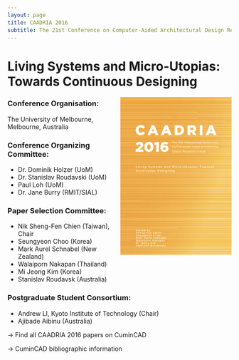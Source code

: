 ```yaml
---
layout: page
title: CAADRIA 2016
subtitle: The 21st Conference on Computer-Aided Architectural Design Research in Asia. 30 March to 2 April, 2016. Melbourne, Australia.
---
```


# Living Systems and Micro-Utopias: Towards Continuous Designing

<img src="./caadria_cover_2016.jpg" width="250" align="right" />

### Conference Organisation:
The University of Melbourne, Melbourne, Australia

### Conference Organizing Committee:
* Dr. Dominik Holzer (UoM)
* Dr. Stanislav Roudavski (UoM)
* Paul Loh (UoM)
* Dr. Jane Burry (RMIT/SIAL)

### Paper Selection Committee:
* Nik Sheng-Fen Chien (Taiwan), Chair
* Seungyeon Choo (Korea)
* Mark Aurel Schnabel (New Zealand)
* Walaiporn Nakapan (Thailand)
* Mi Jeong Kim (Korea)
* Stanislav Roudavsk (Australia)

### Postgraduate Student Consortium:
* Andrew LI, Kyoto Institute of Technology (Chair)
* Ajibade Aibinu (Australia)

&rarr; Find all CAADRIA 2016 papers on CuminCAD

&rarr; CuminCAD bibliographic information
